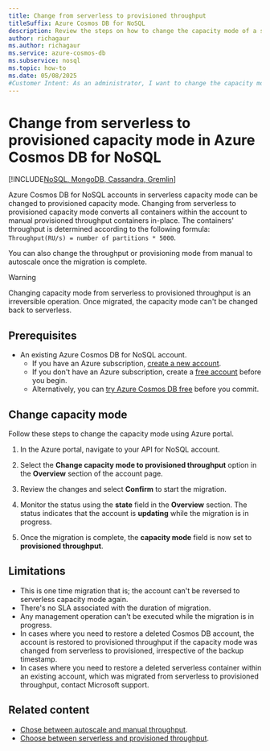 ```yaml
---
title: Change from serverless to provisioned throughput
titleSuffix: Azure Cosmos DB for NoSQL
description: Review the steps on how to change the capacity mode of a serverless Azure Cosmos DB for NoSQL account to a provisioned capacity account.
author: richagaur
ms.author: richagaur
ms.service: azure-cosmos-db
ms.subservice: nosql
ms.topic: how-to
ms.date: 05/08/2025
#Customer Intent: As an administrator, I want to change the capacity mode, so that I can migrate from serverless to provisioned capacity.
---
```

 
# Change from serverless to provisioned capacity mode in Azure Cosmos DB for NoSQL

[!INCLUDE[NoSQL, MongoDB, Cassandra, Gremlin](../includes/appliesto-nosql-mongodb-cassandra-gremlin.md)]

Azure Cosmos DB for NoSQL accounts in serverless capacity mode can be changed to provisioned capacity mode. Changing from serverless to provisioned capacity mode converts all containers within the account to manual provisioned throughput containers in-place. The containers' throughput is determined according to the following formula: 
            `Throughput(RU/s) = number of partitions * 5000`.

You can also change the throughput or provisioning mode from manual to autoscale once the migration is complete.

> [!WARNING]
> Changing capacity mode from serverless to provisioned throughput is an irreversible operation. Once migrated, the capacity mode can't be changed back to serverless.

## Prerequisites

- An existing Azure Cosmos DB for NoSQL account.
  - If you have an Azure subscription, [create a new account](how-to-create-account.md?tabs=azure-portal).
  - If you don't have an Azure subscription, create a [free account](https://azure.microsoft.com/free/?WT.mc_id=A261C142F) before you begin.
  - Alternatively, you can [try Azure Cosmos DB free](../try-free.md) before you commit.

## Change capacity mode

Follow these steps to change the capacity mode using Azure portal.

1. In the Azure portal, navigate to your API for NoSQL account.

1. Select the **Change capacity mode to provisioned throughput** option in the **Overview** section of the account page.

1. Review the changes and select **Confirm** to start the migration.

1. Monitor the status using the **state** field in the **Overview** section. The status indicates that the account is **updating** while the migration is in progress.

1. Once the migration is complete, the **capacity mode** field is now set to **provisioned throughput**.

## Limitations

- This is one time migration that is; the account can't be reversed to serverless capacity mode again.
- There's no SLA associated with the duration of migration. 
- Any management operation can't be executed while the migration is in progress.
- In cases where you need to restore a deleted Cosmos DB account, the account is restored to provisioned throughput if the capacity mode was changed from serverless to provisioned, irrespective of the backup timestamp. 
- In cases where you need to restore a deleted serverless container within an existing account, which was migrated from serverless to provisioned throughput, contact Microsoft support.

## Related content

- [Chose between autoscale and manual throughput](../how-to-choose-offer.md).
- [Choose between serverless and provisioned throughput](../throughput-serverless.md).


